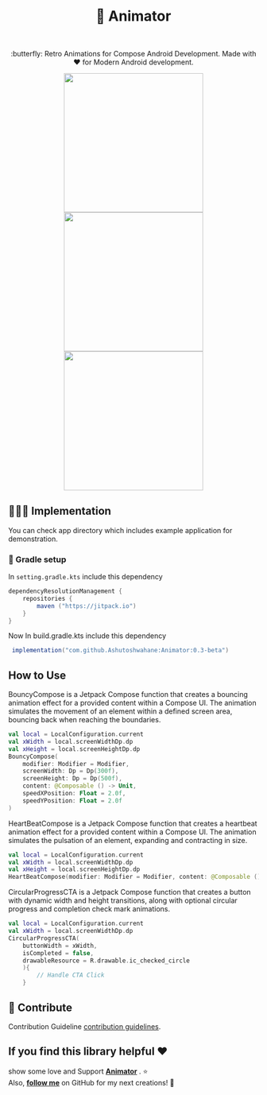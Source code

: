 <h1 align="center">🦋 Animator</h1></br>
<p align="center">
:butterfly: Retro Animations for Compose Android Development. Made with ❤️ for Modern Android development.
</p>

<p align="center">
<img src="https://github.com/Ashutoshwahane/Animator/assets/50887729/f27084c0-06c7-4bb5-bd5d-af028cb133ba" width="280"/>
<img src="https://github.com/Ashutoshwahane/Animator/assets/50887729/48120376-71e6-4674-b4b2-04751af47b6f" width="280"/>
<img src="https://github.com/Ashutoshwahane/Animator/assets/50887729/dbce2ac3-fac4-4184-8acc-14f780b8a8d8" width="280"/>
</p>



## 👨🏽‍💻 Implementation
You can check app directory which includes example application for demonstration.

### 🚀 Gradle setup
In `setting.gradle.kts` include this dependency
```gradle
dependencyResolutionManagement {
    repositories {
        maven ("https://jitpack.io")
    }
}
```

Now In build.gradle.kts include this dependency

```gradle
 implementation("com.github.Ashutoshwahane:Animator:0.3-beta")
```


## How to Use

BouncyCompose is a Jetpack Compose function that creates a bouncing animation effect for a provided content within a Compose UI. The animation simulates the movement of an element within a defined screen area, bouncing back when reaching the boundaries.

```kotlin
val local = LocalConfiguration.current
val xWidth = local.screenWidthDp.dp
val xHeight = local.screenHeightDp.dp
BouncyCompose(
    modifier: Modifier = Modifier, 
    screenWidth: Dp = Dp(300f), 
    screenHeight: Dp = Dp(500f), 
    content: @Composable () -> Unit, 
    speedXPosition: Float = 2.0f, 
    speedYPosition: Float = 2.0f
)
```


HeartBeatCompose is a Jetpack Compose function that creates a heartbeat animation effect for a provided content within a Compose UI. The animation simulates the pulsation of an element, expanding and contracting in size.
```kotlin
val local = LocalConfiguration.current
val xWidth = local.screenWidthDp.dp
val xHeight = local.screenHeightDp.dp
HeartBeatCompose(modifier: Modifier = Modifier, content: @Composable () -> Unit)
```


CircularProgressCTA is a Jetpack Compose function that creates a button with dynamic width and height transitions, along with optional circular progress and completion check mark animations.
```kotlin
val local = LocalConfiguration.current
val xWidth = local.screenWidthDp.dp
CircularProgressCTA(
    buttonWidth = xWidth,
    isCompleted = false,
    drawableResource = R.drawable.ic_checked_circle
    ){
        // Handle CTA Click
    }
```

## 🍻 Contribute 

Contribution Guideline [contribution guidelines](CONTRIBUTING.md).

## If you find this library helpful :heart:
show some love and Support __[Animator](https://github.com/ashutoshwahane/Animator)__ . :star: <br>
Also, __[follow me](https://github.com/ashutoshwahane)__ on GitHub for my next creations! 🤩
